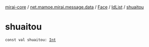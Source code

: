 [mirai-core](../../../index.md) / [net.mamoe.mirai.message.data](../../index.md) / [Face](../index.md) / [IdList](index.md) / [shuaitou](./shuaitou.md)

# shuaitou

`const val shuaitou: `[`Int`](https://kotlinlang.org/api/latest/jvm/stdlib/kotlin/-int/index.html)